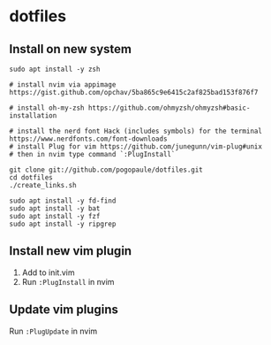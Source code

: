 # dotfiles

## Install on new system

```
sudo apt install -y zsh

# install nvim via appimage https://gist.github.com/opchav/5ba865c9e6415c2af825bad153f876f7

# install oh-my-zsh https://github.com/ohmyzsh/ohmyzsh#basic-installation

# install the nerd font Hack (includes symbols) for the terminal https://www.nerdfonts.com/font-downloads
# install Plug for vim https://github.com/junegunn/vim-plug#unix
# then in nvim type command `:PlugInstall`

git clone git://github.com/pogopaule/dotfiles.git
cd dotfiles
./create_links.sh

sudo apt install -y fd-find
sudo apt install -y bat
sudo apt install -y fzf
sudo apt install -y ripgrep
```

## Install new vim plugin

1. Add to init.vim
2. Run `:PlugInstall` in nvim

## Update vim plugins

Run `:PlugUpdate` in nvim

